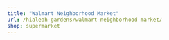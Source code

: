 ```yaml
---
title: "Walmart Neighborhood Market"
url: /hialeah-gardens/walmart-neighborhood-market/
shop: supermarket
---
```

